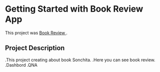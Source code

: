 # Getting Started with Book Review App

This project was [Book Review ](https://boi-review.netlify.app/home).

## Project Description

.This project creating about book Sonchita.
.Here you can see book review.
.Dashbord
.QNA
